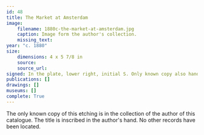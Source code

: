 ```yaml
---
id: 48
title: The Market at Amsterdam
image:
    filename: 1880c-the-market-at-amsterdam.jpg
    caption: Image form the author's collection.
    missing_text: 
year: "c. 1880"
size:
    dimensions: 4 x 5 7/8 in
    source: 
    source_url: 
signed: In the plate, lower right, initial S. Only known copy also hand-signed.
publications: []
drawings: []
museums: []
complete: True
---
```

The only known copy of this etching is in the collection of the author of this catalogue. The title is inscribed in the author's hand. No other records have been located.